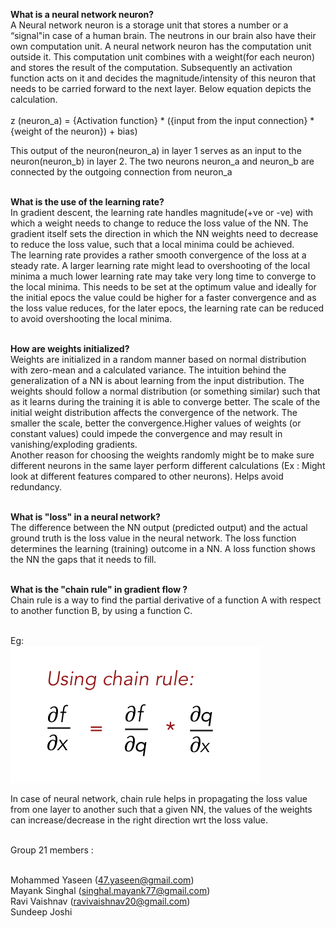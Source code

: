 ﻿__What is a neural network neuron?__ <br />
A Neural network neuron is a storage unit that stores a number or a “signal"in case of a human brain. The neutrons in our brain also have their own computation unit. A neural network neuron has the computation unit outside it. This computation unit combines with a weight(for each neuron) and stores the result of the computation. Subsequently an activation function acts on it and decides the magnitude/intensity of this neuron that needs to be carried forward to the next layer. Below equation depicts the calculation.<br /><br />
z (neuron_a) = {Activation function} * ({input from the input connection} * {weight of the neuron}) + bias)<br />

This output of the neuron(neuron_a) in layer 1 serves as an input to the neuron(neuron_b) in layer 2. The two neurons neuron_a and neuron_b are connected by the outgoing connection from neuron_a<br /><br />

__What is the use of the learning rate?__ <br />
In gradient descent, the learning rate handles magnitude(+ve or -ve) with which a weight needs to change to reduce the loss value of the NN. The gradient itself sets the direction in which the NN weights need to decrease to reduce the loss value, such that a local minima could be achieved.<br />
The learning rate provides a rather smooth convergence of the loss at a steady rate. A larger learning rate might lead to overshooting of the local minima a much lower learning rate may take very long time to converge to the local minima. This needs to be set at the optimum value and ideally for the initial epocs the value could be higher for a faster convergence and as the loss value reduces, for the later epocs, the learning rate can be reduced to avoid overshooting the local minima.<br /><br />

__How are weights initialized?__ <br />
Weights are initialized in a random manner based on normal distribution with zero-mean and a calculated variance. The intuition behind the generalization of a NN is about learning from the input distribution. The weights should follow a normal distribution (or something similar) such that as it learns during the training it is able to converge better. The scale of the initial weight distribution affects the convergence of the network. The smaller the scale, better the convergence.Higher values of weights (or constant values) could impede the convergence and may result in vanishing/exploding gradients.<br />
Another reason for choosing the weights randomly might be to make sure different neurons in the same layer perform different calculations (Ex : Might look at different features compared to other neurons). Helps avoid redundancy.<br /><br />

__What is "loss" in a neural network?__ <br />
The difference between the NN output (predicted output) and the actual ground truth is the loss value in the neural network. The loss function determines the learning (training) outcome in a NN. A loss function shows the NN the gaps that it needs to fill.<br /><br />

__What is the "chain rule" in gradient flow ?__ <br /> 
Chain rule is a way to find the partial derivative of a function A with respect to another function B, by using a function C.<br /><br />

Eg:<br />
![img1](./img1.png)

In case of neural network, chain rule helps in propagating the loss value from one layer to another such that a given NN, the values of the weights can increase/decrease in the right direction wrt the loss value.<br /><br />

Group 21 members : <br /><br />

Mohammed Yaseen (47.yaseen@gmail.com)<br />
Mayank Singhal (singhal.mayank77@gmail.com)<br />
Ravi Vaishnav (ravivaishnav20@gmail.com)<br />
Sundeep Joshi<br />



